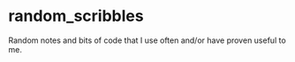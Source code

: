 # random_scribbles
Random notes and bits of code that I use often and/or have proven useful to me. 
